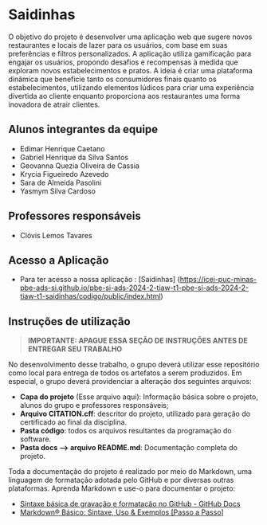 # Saidinhas

O objetivo do projeto é desenvolver uma aplicação web que sugere novos restaurantes e locais de lazer para os usuários, com base em suas preferências e filtros personalizados. A aplicação utiliza gamificação para engajar os usuários, propondo desafios e recompensas à medida que exploram novos estabelecimentos e pratos.
A ideia é criar uma plataforma dinâmica que beneficie tanto os consumidores finais quanto os estabelecimentos, utilizando elementos lúdicos para criar uma experiência divertida ao cliente enquanto proporciona aos restaurantes uma forma inovadora de atrair clientes.


## Alunos integrantes da equipe

* Edimar Henrique Caetano
* Gabriel Henrique da Silva Santos
* Geovanna Quezia Oliveira de Cassia
* Krycia Figueiredo Azevedo
* Sara de Almeida Pasolini
* Yasmym Silva Cardoso

## Professores responsáveis

* Clóvis Lemos Tavares

## Acesso a Aplicação
* Para ter acesso a nossa aplicação : [Saidinhas] (https://icei-puc-minas-pbe-ads-si.github.io/pbe-si-ads-2024-2-tiaw-t1-pbe-si-ads-2024-2-tiaw-t1-saidinhas/codigo/public/index.html)




## Instruções de utilização 

> **IMPORTANTE: APAGUE ESSA SEÇÃO DE INSTRUÇÕES ANTES DE ENTREGAR SEU TRABALHO**

No desenvolvimento desse trabalho, o grupo deverá utilizar esse repositório como local para entrega de todos os artefatos a serem produzidos. Em especial, o grupo deverá providenciar a alteração dos seguintes arquivos:

* **Capa do projeto** (Esse arquivo aqui): Informação básica sobre o projeto, alunos do grupo e professores responsáveis;
* **Arquivo CITATION.cff**: descritor do projeto, utilizado para geração do certificado ao final da disciplina.
* **Pasta código**: todos os arquivos resultantes da programação do software.
* **Pasta docs --> arquivo README.md**: Documentação completa do projeto.

Toda a documentação do projeto é realizado por meio do Markdown, uma linguagem de formatação adotada pelo GitHub e por diversas outras plataformas. Aprenda Markdown e use-o para documentar o projeto:

* [Sintaxe básica de gravação e formatação no GitHub - GitHub Docs](https://docs.github.com/pt/get-started/writing-on-github/getting-started-with-writing-and-formatting-on-github/basic-writing-and-formatting-syntax)
* [Markdown® Básico: Sintaxe, Uso &amp; Exemplos [Passo a Passo]](https://markdown.net.br/sintaxe-basica/)
